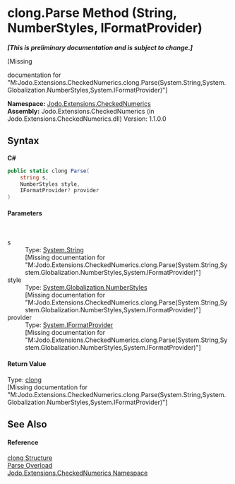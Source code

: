# clong.Parse Method (String, NumberStyles, IFormatProvider)
 _**\[This is preliminary documentation and is subject to change.\]**_

\[Missing <summary> documentation for "M:Jodo.Extensions.CheckedNumerics.clong.Parse(System.String,System.Globalization.NumberStyles,System.IFormatProvider)"\]

**Namespace:**&nbsp;<a href="N_Jodo_Extensions_CheckedNumerics">Jodo.Extensions.CheckedNumerics</a><br />**Assembly:**&nbsp;Jodo.Extensions.CheckedNumerics (in Jodo.Extensions.CheckedNumerics.dll) Version: 1.1.0.0

## Syntax

**C#**<br />
``` C#
public static clong Parse(
	string s,
	NumberStyles style,
	IFormatProvider? provider
)
```


#### Parameters
&nbsp;<dl><dt>s</dt><dd>Type: <a href="https://docs.microsoft.com/dotnet/api/system.string" target="_blank" rel="noopener noreferrer">System.String</a><br />\[Missing <param name="s"/> documentation for "M:Jodo.Extensions.CheckedNumerics.clong.Parse(System.String,System.Globalization.NumberStyles,System.IFormatProvider)"\]</dd><dt>style</dt><dd>Type: <a href="https://docs.microsoft.com/dotnet/api/system.globalization.numberstyles" target="_blank" rel="noopener noreferrer">System.Globalization.NumberStyles</a><br />\[Missing <param name="style"/> documentation for "M:Jodo.Extensions.CheckedNumerics.clong.Parse(System.String,System.Globalization.NumberStyles,System.IFormatProvider)"\]</dd><dt>provider</dt><dd>Type: <a href="https://docs.microsoft.com/dotnet/api/system.iformatprovider" target="_blank" rel="noopener noreferrer">System.IFormatProvider</a><br />\[Missing <param name="provider"/> documentation for "M:Jodo.Extensions.CheckedNumerics.clong.Parse(System.String,System.Globalization.NumberStyles,System.IFormatProvider)"\]</dd></dl>

#### Return Value
Type: <a href="T_Jodo_Extensions_CheckedNumerics_clong">clong</a><br />\[Missing <returns> documentation for "M:Jodo.Extensions.CheckedNumerics.clong.Parse(System.String,System.Globalization.NumberStyles,System.IFormatProvider)"\]

## See Also


#### Reference
<a href="T_Jodo_Extensions_CheckedNumerics_clong">clong Structure</a><br /><a href="Overload_Jodo_Extensions_CheckedNumerics_clong_Parse">Parse Overload</a><br /><a href="N_Jodo_Extensions_CheckedNumerics">Jodo.Extensions.CheckedNumerics Namespace</a><br />